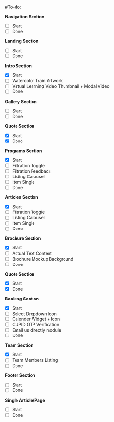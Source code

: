 #To-do:

**Navigation Section**
- [ ] Start
- [ ] Done

**Landing Section**
- [ ] Start
- [ ] Done

**Intro Section**
- [x] Start
- [ ] Watercolor Train Artwork
- [ ] Virtual Learning Video Thumbnail + Modal Video
- [ ] Done

**Gallery Section**
- [ ] Start
- [ ] Done

**Quote Section**
- [x] Start
- [x] Done

**Programs Section**
- [x] Start
- [ ] Filtration Toggle
- [ ] Filtration Feedback
- [ ] Listing Carousel
- [ ] Item Single
- [ ] Done

**Articles Section**
- [x] Start
- [ ] Filtration Toggle
- [ ] Listing Carousel
- [ ] Item Single
- [ ] Done

**Brochure Section**
- [x] Start
- [ ] Actual Text Content
- [ ] Brochure Mockup Background
- [ ] Done

**Quote Section**
- [x] Start
- [x] Done

**Booking Section**
- [x] Start
- [ ] Select Dropdown Icon
- [ ] Calender Widget + Icon
- [ ] CUPID OTP Verification
- [ ] Email us directly module
- [ ] Done

**Team Section**
- [x] Start
- [ ] Team Members Listing
- [ ] Done

**Footer Section**
- [ ] Start
- [ ] Done

**Single Article/Page**
- [ ] Start
- [ ] Done
